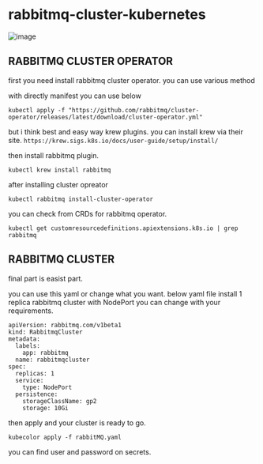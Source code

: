 # rabbitmq-cluster-kubernetes

![image](https://github.com/user-attachments/assets/8dbf7c04-f843-41cd-94e1-32ed3e1095d9)

## RABBITMQ CLUSTER OPERATOR

first you need install rabbitmq cluster operator. you can use various method

with directly manifest you can use below

```
kubectl apply -f "https://github.com/rabbitmq/cluster-operator/releases/latest/download/cluster-operator.yml"
```

but i think best and easy way krew plugins. you can install krew via their site. ```https://krew.sigs.k8s.io/docs/user-guide/setup/install/```

then install rabbitmq plugin.

```kubectl krew install rabbitmq```

after installing cluster opreator

```kubectl rabbitmq install-cluster-operator```

you can check from CRDs for rabbitmq operator.

```kubectl get customresourcedefinitions.apiextensions.k8s.io | grep rabbitmq```

## RABBITMQ CLUSTER

final part is easist part.

you can use this yaml or change what you want. below yaml file install 1 replica rabbitmq cluster with NodePort you can change with your requirements.

```
apiVersion: rabbitmq.com/v1beta1
kind: RabbitmqCluster
metadata:
  labels:
    app: rabbitmq
  name: rabbitmqcluster
spec:
  replicas: 1
  service:
    type: NodePort
  persistence:
    storageClassName: gp2
    storage: 10Gi
```

then apply and your cluster is ready to go.

```kubecolor apply -f rabbitMQ.yaml```

you can find user and password on secrets. 



